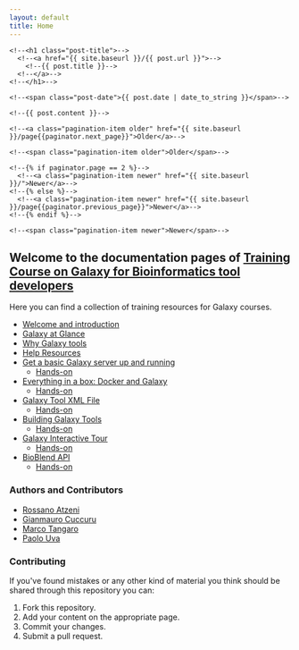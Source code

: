 ```yaml
---
layout: default
title: Home
---
```


<!--<div class="posts">-->
  <!--{% for post in paginator.posts %}-->
  <!--<div class="post">-->
    <!--<h1 class="post-title">-->
      <!--<a href="{{ site.baseurl }}/{{ post.url }}">-->
        <!--{{ post.title }}-->
      <!--</a>-->
    <!--</h1>-->

    <!--<span class="post-date">{{ post.date | date_to_string }}</span>-->

    <!--{{ post.content }}-->
  <!--</div>-->
  <!--{% endfor %}-->
<!--</div>-->

<!--<div class="pagination">-->
  <!--{% if paginator.next_page %}-->
    <!--<a class="pagination-item older" href="{{ site.baseurl }}/page{{paginator.next_page}}">Older</a>-->
  <!--{% else %}-->
    <!--<span class="pagination-item older">Older</span>-->
  <!--{% endif %}-->
  <!--{% if paginator.previous_page %}-->
    <!--{% if paginator.page == 2 %}-->
      <!--<a class="pagination-item newer" href="{{ site.baseurl }}/">Newer</a>-->
    <!--{% else %}-->
      <!--<a class="pagination-item newer" href="{{ site.baseurl }}/page{{paginator.previous_page}}">Newer</a>-->
    <!--{% endif %}-->
  <!--{% else %}-->
    <!--<span class="pagination-item newer">Newer</span>-->
  <!--{% endif %}-->
<!--</div>-->


## Welcome to the documentation pages of [Training Course on Galaxy for Bioinformatics tool developers](https://elixir-iib-training.github.io/website/2017/07/03/Galaxy-Cagliari.html)

Here you can find a collection of training resources for Galaxy courses.

 * [Welcome and introduction](lectures/01.welcome.html)
 * [Galaxy at Glance](lectures/02.glance.html)
 * [Why Galaxy tools](lectures/03.why.html)
 * [Help Resources](lectures/04.help.html)
 * [Get a basic Galaxy server up and running](lectures/05.bacic.html)
    * [Hands-on](pratical/basic.html)
 * [Everything in a box: Docker and Galaxy](lectures/06.docker.html)
    * [Hands-on](pratical/docker.html)
 * [Galaxy Tool XML File](lectures/07.xml_file.html)
    * [Hands-on](pratical/xm_file.html)
 * [Building Galaxy Tools](lectures/08.building.html)
    * [Hands-on](pratical/building.html)
 * [Galaxy Interactive Tour](lectures/09.interactive.html)
    * [Hands-on](pratical/interactive.html)
 * [BioBlend API](lectures/10.api.html)
    * [Hands-on](pratical/api.html)



### Authors and Contributors

 * [Rossano Atzeni](http://www.crs4.it/peopledetails/357/rossano-atzeni)
 * [Gianmauro Cuccuru](http://www.crs4.it/peopledetails/195/gianmauro-cuccuru)
 * [Marco Tangaro](https://elixir-iib-training.github.io/website/instructors/marco_tangaro.html)
 * [Paolo Uva](http://www.crs4.it/peopledetails/183/paolo-uva)


### Contributing

If you've found mistakes or any other kind of material you think should be shared through this repository you can:

1. Fork this repository.
2. Add your content on the appropriate page.
3. Commit your changes.
4. Submit a pull request.
